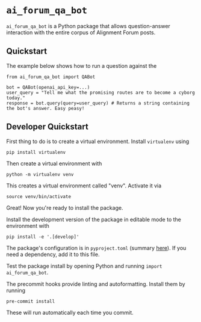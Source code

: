 # `ai_forum_qa_bot`

`ai_forum_qa_bot` is a Python package that allows question-answer interaction with the entire corpus of Alignment Forum posts. 

## Quickstart

The example below shows how to run a question against the 

```
from ai_forum_qa_bot import QABot

bot = QABot(openai_api_key=...)
user_query = "Tell me what the promising routes are to become a cyborg today."
response = bot.query(query=user_query) # Returns a string containing the bot's answer. Easy peasy!
```

## Developer Quickstart

First thing to do is to create a virtual environment. Install `virtualenv` using
```
pip install virtualenv
```
Then create a virtual environment with
```
python -m virtualenv venv
```
This creates a virtual environment called "venv". Activate it via
```
source venv/bin/activate
```
Great! Now you're ready to install the package.

Install the development version of the package in editable mode to the environment with
```
pip install -e '.[develop]'
```
The package's configuration is in `pyproject.toml` (summary [here](https://setuptools.pypa.io/en/latest/userguide/pyproject_config.html)). If you need a dependency, add it to this file.

Test the package install by opening Python and running `import ai_forum_qa_bot`.

The precommit hooks provide linting and autoformatting. Install them by running
```
pre-commit install
```
These will run automatically each time you commit.
